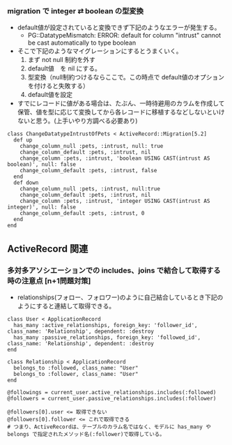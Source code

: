### migration で integer ⇄ boolean の型変換
- default値が設定されていると変換できず下記のようなエラーが発生する。
  - PG::DatatypeMismatch: ERROR:  default for column "intrust" cannot be cast automatically to type boolean
- そこで下記のようなマイグレーションにするとうまくいく。
  1. まず not null 制約を外す
  2. default値　を nil にする。
  3. 型変換（null制約つけるならここで。この時点で default値のオプションを付けると失敗する）
  4. default値を設定
- すでにレコードに値がある場合は、たぶん、一時待避用のカラムを作成して保管、値を型に応じて変換してから各レコードに移植するなどしないといけないと思う。(上手いやり方調べる必要あり)

```
class ChangeDatatypeIntrustOfPets < ActiveRecord::Migration[5.2]
  def up
    change_column_null :pets, :intrust, null: true
    change_column_default :pets, :intrust, nil
    change_column :pets, :intrust, 'boolean USING CAST(intrust AS boolean)', null: false
    change_column_default :pets, :intrust, false
  end
  def down
    change_column_null :pets, :intrust, null:true
    change_column_default :pets, :intrust, nil
    change_column :pets, :intrust, 'integer USING CAST(intrust AS integer)', null: false
    change_column_default :pets, :intrust, 0
  end
end
```

## ActiveRecord 関連
### 多対多アソシエーションでの includes、joins で結合して取得する時の注意点 [n+1問題対策]
- relationships(フォロー、フォロワー)のように自己結合しているとき下記のようにすると連結して取得できる。


```
class User < ApplicationRecord
  has_many :active_relationships, foreign_key: 'follower_id', class_name: 'Relationship', dependent: :destroy
  has_many :passive_relationships, foreign_key: 'followed_id', class_name: 'Relationship', dependent: :destroy
end

class Relationship < ApplicationRecord
  belongs_to :followed, class_name: "User"
  belongs_to :follower, class_name: "User"
end
```

```
@followings = current_user.active_relationships.includes(:followed)
@followers = current_user.passive_relationships.includes(:follower)

@followers[0].user <= 取得できない
@followers[0].follower <= これで取得できる
# つまり、ActiveRecordは、テーブルのカラム名ではなく、モデルに has_many や belongs で指定されたメソッド名(:follower)で取得している。
```

